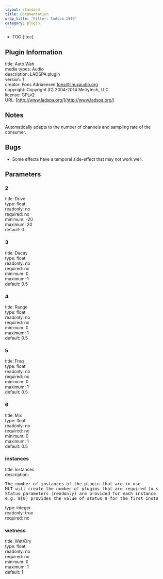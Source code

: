 ```yaml
---
layout: standard
title: Documentation
wrap_title: "Filter: ladspa.1949"
category: plugin
---
```

* TOC
{:toc}

## Plugin Information

title: Auto Wah  
media types:
Audio  
description: LADSPA plugin  
version: 1  
creator: Fons Adriaensen <fons@linuxaudio.org>  
copyright: Copyright (C) 2004-2014 Meltytech, LLC  
license: GPLv2  
URL: [http://www.ladspa.org/](http://www.ladspa.org/)  

## Notes

Automatically adapts to the number of channels and sampling rate of the consumer.

## Bugs

* Some effects have a temporal side-effect that may not work well.


## Parameters

### 2

title: Drive    
type: float  
readonly: no  
required: no  
minimum: -20  
maximum: 20  
default: 0  

### 3

title: Decay    
type: float  
readonly: no  
required: no  
minimum: 0  
maximum: 1  
default: 0.5  

### 4

title: Range    
type: float  
readonly: no  
required: no  
minimum: 0  
maximum: 1  
default: 0.5  

### 5

title: Freq    
type: float  
readonly: no  
required: no  
minimum: 0  
maximum: 1  
default: 0.5  

### 6

title: Mix    
type: float  
readonly: no  
required: no  
minimum: 0  
maximum: 1  
default: 0.5  

### instances

title: Instances    
description:
<pre>
The number of instances of the plugin that are in use.
MLT will create the number of plugins that are required to support the number of audio channels.
Status parameters (readonly) are provided for each instance and are accessed by specifying the instance number after the identifier (starting at zero).
e.g. 9[0] provides the value of status 9 for the first instance.
</pre>
type: integer  
readonly: true  
required: no  

### wetness

title: Wet/Dry    
type: float  
readonly: no  
required: no  
minimum: 0  
maximum: 1  
default: 1  

